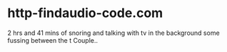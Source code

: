 # http-findaudio-code.com
2 hrs and 41 mins of snoring and talking with tv in the background  some fussing between the t
Couple..
